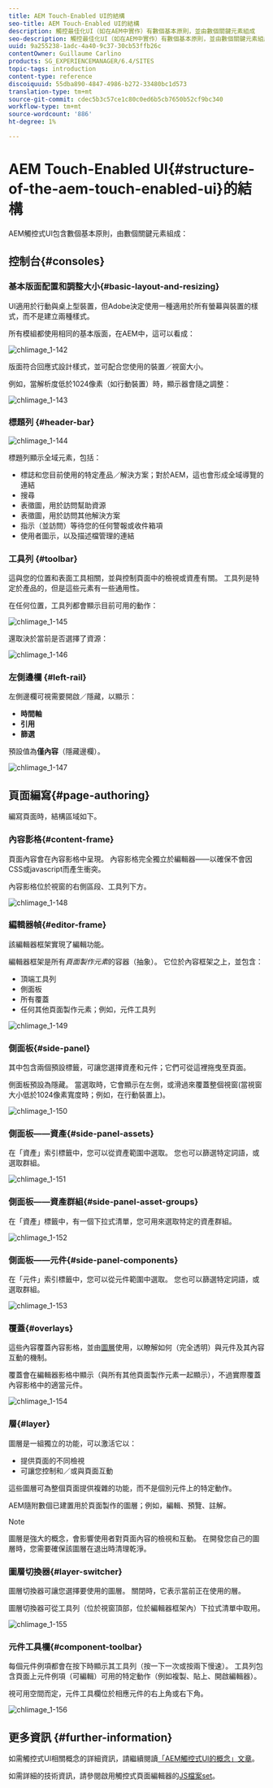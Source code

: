 ```yaml
---
title: AEM Touch-Enabled UI的結構
seo-title: AEM Touch-Enabled UI的結構
description: 觸控最佳化UI（如在AEM中實作）有數個基本原則，並由數個關鍵元素組成
seo-description: 觸控最佳化UI（如在AEM中實作）有數個基本原則，並由數個關鍵元素組成
uuid: 9a255238-1adc-4a40-9c37-30cb53ffb26c
contentOwner: Guillaume Carlino
products: SG_EXPERIENCEMANAGER/6.4/SITES
topic-tags: introduction
content-type: reference
discoiquuid: 55dba890-4847-4986-b272-33480bc1d573
translation-type: tm+mt
source-git-commit: cdec5b3c57ce1c80c0ed6b5cb7650b52cf9bc340
workflow-type: tm+mt
source-wordcount: '886'
ht-degree: 1%

---
```



# AEM Touch-Enabled UI{#structure-of-the-aem-touch-enabled-ui}的結構

AEM觸控式UI包含數個基本原則，由數個關鍵元素組成：

## 控制台{#consoles}

### 基本版面配置和調整大小{#basic-layout-and-resizing}

UI適用於行動與桌上型裝置，但Adobe決定使用一種適用於所有螢幕與裝置的樣式，而不是建立兩種樣式。

所有模組都使用相同的基本版面，在AEM中，這可以看成：

![chlimage_1-142](assets/chlimage_1-142.png)

版面符合回應式設計樣式，並可配合您使用的裝置／視窗大小。

例如，當解析度低於1024像素（如行動裝置）時，顯示器會隨之調整：

![chlimage_1-143](assets/chlimage_1-143.png)

### 標題列 {#header-bar}

![chlimage_1-144](assets/chlimage_1-144.png)

標題列顯示全域元素，包括：

* 標誌和您目前使用的特定產品／解決方案；對於AEM，這也會形成全域導覽的連結
* 搜尋
* 表徵圖，用於訪問幫助資源
* 表徵圖，用於訪問其他解決方案
* 指示（並訪問）等待您的任何警報或收件箱項
* 使用者圖示，以及描述檔管理的連結

### 工具列 {#toolbar}

這與您的位置和表面工具相關，並與控制頁面中的檢視或資產有關。 工具列是特定於產品的，但是這些元素有一些通用性。

在任何位置，工具列都會顯示目前可用的動作：

![chlimage_1-145](assets/chlimage_1-145.png)

還取決於當前是否選擇了資源：

![chlimage_1-146](assets/chlimage_1-146.png)

### 左側邊欄 {#left-rail}

左側邊欄可視需要開啟／隱藏，以顯示：

* **時間軸**
* **引用**
* **篩選**

預設值為&#x200B;**僅內容**（隱藏邊欄）。

![chlimage_1-147](assets/chlimage_1-147.png)

## 頁面編寫{#page-authoring}

編寫頁面時，結構區域如下。

### 內容影格{#content-frame}

頁面內容會在內容影格中呈現。 內容影格完全獨立於編輯器——以確保不會因CSS或javascript而產生衝突。

內容影格位於視窗的右側區段、工具列下方。

![chlimage_1-148](assets/chlimage_1-148.png)

### 編輯器幀{#editor-frame}

該編輯器框架實現了編輯功能。

編輯器框架是所有&#x200B;*頁面製作元素*&#x200B;的容器（抽象）。 它位於內容框架之上，並包含：

* 頂端工具列
* 側面板
* 所有覆蓋
* 任何其他頁面製作元素；例如，元件工具列

![chlimage_1-149](assets/chlimage_1-149.png)

### 側面板{#side-panel}

其中包含兩個預設標籤，可讓您選擇資產和元件；它們可從這裡拖曳至頁面。

側面板預設為隱藏。 當選取時，它會顯示在左側，或滑過來覆蓋整個視窗(當視窗大小低於1024像素寬度時；例如，在行動裝置上)。

![chlimage_1-150](assets/chlimage_1-150.png)

### 側面板——資產{#side-panel-assets}

在「資產」索引標籤中，您可以從資產範圍中選取。 您也可以篩選特定詞語，或選取群組。

![chlimage_1-151](assets/chlimage_1-151.png)

### 側面板——資產群組{#side-panel-asset-groups}

在「資產」標籤中，有一個下拉式清單，您可用來選取特定的資產群組。

![chlimage_1-152](assets/chlimage_1-152.png)

### 側面板——元件{#side-panel-components}

在「元件」索引標籤中，您可以從元件範圍中選取。 您也可以篩選特定詞語，或選取群組。

![chlimage_1-153](assets/chlimage_1-153.png)

### 覆蓋{#overlays}

這些內容覆蓋內容影格，並由[圖層](#layer)使用，以瞭解如何（完全透明）與元件及其內容互動的機制。

覆蓋會在編輯器影格中顯示（與所有其他頁面製作元素一起顯示），不過實際覆蓋內容影格中的適當元件。

![chlimage_1-154](assets/chlimage_1-154.png)

### 層{#layer}

圖層是一組獨立的功能，可以激活它以：

* 提供頁面的不同檢視
* 可讓您控制和／或與頁面互動

這些圖層可為整個頁面提供複雜的功能，而不是個別元件上的特定動作。

AEM隨附數個已建置用於頁面製作的圖層；例如，編輯、預覽、註解。

>[!NOTE]
>
>圖層是強大的概念，會影響使用者對頁面內容的檢視和互動。 在開發您自己的圖層時，您需要確保該圖層在退出時清理乾淨。

### 圖層切換器{#layer-switcher}

圖層切換器可讓您選擇要使用的圖層。 關閉時，它表示當前正在使用的層。

圖層切換器可從工具列（位於視窗頂部，位於編輯器框架內）下拉式清單中取用。

![chlimage_1-155](assets/chlimage_1-155.png)

### 元件工具欄{#component-toolbar}

每個元件例項都會在按下時顯示其工具列（按一下一次或按兩下慢速）。 工具列包含頁面上元件例項（可編輯）可用的特定動作（例如複製、貼上、開啟編輯器）。

視可用空間而定，元件工具欄位於相應元件的右上角或右下角。

![chlimage_1-156](assets/chlimage_1-156.png)

## 更多資訊 {#further-information}

如需觸控式UI相關概念的詳細資訊，請繼續閱讀[「AEM觸控式UI的概念」文章](/help/sites-developing/touch-ui-concepts.md)。

如需詳細的技術資訊，請參閱啟用觸控式頁面編輯器的[JS檔案set](https://helpx.adobe.com/experience-manager/6-4/sites/developing/using/reference-materials/jsdoc/ui-touch/editor-core/index.html)。


